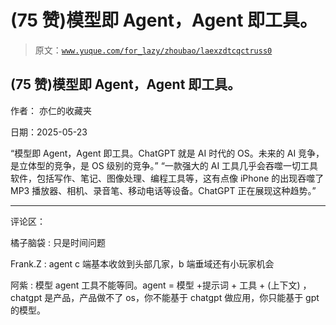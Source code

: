 # (75 赞)模型即 Agent，Agent 即工具。

> 原文：[`www.yuque.com/for_lazy/zhoubao/laexzdtcqctruss0`](https://www.yuque.com/for_lazy/zhoubao/laexzdtcqctruss0)

## (75 赞)模型即 Agent，Agent 即工具。

作者： 亦仁的收藏夹

日期：2025-05-23

“模型即 Agent，Agent 即工具。ChatGPT 就是 AI 时代的 OS。未来的 AI 竞争，是立体型的竞争，是 OS 级别的竞争。”
“一款强大的 AI 工具几乎会吞噬一切工具软件，包括写作、笔记、图像处理、编程工具等，这有点像 iPhone 的出现吞噬了 MP3 播放器、相机、录音笔、移动电话等设备。ChatGPT 正在展现这种趋势。”

* * *

评论区：

橘子脑袋 : 只是时间问题

Frank.Z : agent c 端基本收敛到头部几家，b 端垂域还有小玩家机会

阿紫 : 模型 agent 工具不能等同。agent = 模型 +提示词 + 工具 + (上下文)
，chatgpt 是产品，产品做不了 os，你不能基于 chatgpt 做应用，你只能基于 gpt 的模型。